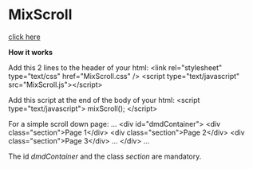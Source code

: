 # MixScroll



[click here](https://rawgit.com/davidmduarte/MixScroll/master/index.html)

**How it works**

Add this 2 lines to the header of your html:
  &lt;link rel="stylesheet" type="text/css" href="MixScroll.css" /&gt;
	&lt;script type="text/javascript" src="MixScroll.js"&gt;&lt;/script&gt;

Add this script at the end of the body of your html:
  &lt;script type="text/javascript"&gt;
  	mixScroll();
&lt;/script&gt;

For a simple scroll down page:
  ...
&lt;div id="dmdContainer"&gt;
		&lt;div class="section"&gt;Page 1&lt;/div&gt;
		&lt;div class="section"&gt;Page 2&lt;/div&gt;
		&lt;div class="section"&gt;Page 3&lt;/div&gt;
		...
	&lt;/div&gt;
	...
	
The id *dmdContainer* and the class *section* are mandatory.
